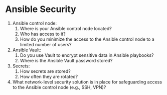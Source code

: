 # Ansible Security

1. Ansible control node:
    1. Where is your Ansible control node located?
    1. Who has access to it?
    1. How do you minimize the access to the Ansible control node to a limited number of users?
1. Ansible Vault:
    1. Do you use Vault to encrypt sensitive data in Ansible playbooks?
    1. Where is the Ansible Vault password stored?
1. Secrets:
    1. How secrets are stored?
    1. How often they are rotated?
1. What network-level security solution is in place for safeguarding access to the Ansible control node (e.g., SSH, VPN)?
